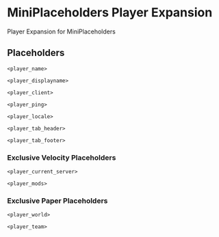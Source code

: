 # MiniPlaceholders Player Expansion
Player Expansion for MiniPlaceholders

## Placeholders

```
<player_name>

<player_displayname>

<player_client>

<player_ping>

<player_locale>

<player_tab_header>

<player_tab_footer>
```

### Exclusive Velocity Placeholders

```
<player_current_server>

<player_mods>
```

### Exclusive Paper Placeholders

```
<player_world>

<player_team>
```
